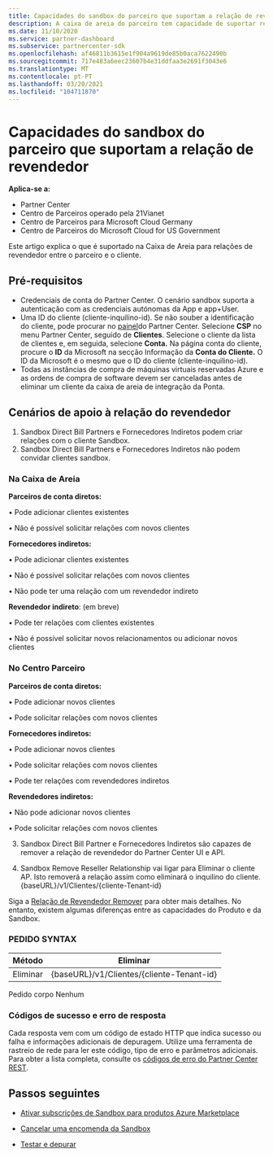 ```yaml
---
title: Capacidades do sandbox do parceiro que suportam a relação de revendedor
description: A caixa de areia do parceiro tem capacidade de suportar relações entre o parceiro e o cliente
ms.date: 11/10/2020
ms.service: partner-dashboard
ms.subservice: partnercenter-sdk
ms.openlocfilehash: af46811b3615e1f904a9619de85b0aca7622490b
ms.sourcegitcommit: 717e483a6eec23607b4e31ddfaa3e2691f3043e6
ms.translationtype: MT
ms.contentlocale: pt-PT
ms.lasthandoff: 03/20/2021
ms.locfileid: "104711870"
---
```

# <a name="partner-sandbox-capabilities-that-support-reseller-relationship"></a>Capacidades do sandbox do parceiro que suportam a relação de revendedor

**Aplica-se a:**

- Partner Center
- Centro de Parceiros operado pela 21Vianet
- Centro de Parceiros para Microsoft Cloud Germany
- Centro de Parceiros do Microsoft Cloud for US Government

Este artigo explica o que é suportado na Caixa de Areia para relações de revendedor entre o parceiro e o cliente. 

## <a name="prerequisites"></a>Pré-requisitos

- Credenciais de conta do Partner Center. O cenário sandbox suporta a autenticação com as credenciais autónomas da App e app+User.
- Uma ID do cliente (cliente-inquilino-id). Se não souber a identificação do cliente, pode procurar no [painel](https://partner.microsoft.com/dashboard/home)do Partner Center. Selecione **CSP** no menu Partner Center, seguido de **Clientes**. Selecione o cliente da lista de clientes e, em seguida, selecione **Conta.** Na página conta do cliente, procure o **ID** da Microsoft na secção Informação da **Conta do Cliente.** O ID da Microsoft é o mesmo que o ID do cliente (cliente-inquilino-id).
- Todas as instâncias de compra de máquinas virtuais reservadas Azure e as ordens de compra de software devem ser canceladas antes de eliminar um cliente da caixa de areia de integração da Ponta.

## <a name="scenarios-supporting-reseller-relationship"></a>Cenários de apoio à relação do revendedor

1.  Sandbox Direct Bill Partners e Fornecedores Indiretos podem criar relações com o cliente Sandbox. 
2.  Sandbox Direct Bill Partners e Fornecedores Indiretos não podem convidar clientes sandbox.



### <a name="in-the-sandbox"></a>Na Caixa de Areia

**Parceiros de conta diretos:**

• Pode adicionar clientes existentes

• Não é possível solicitar relações com novos clientes

**Fornecedores indiretos:**

• Pode adicionar clientes existentes

• Não é possível solicitar relações com novos clientes

• Não pode ter uma relação com um revendedor indireto

**Revendedor indireto**: (em breve)

• Pode ter relações com clientes existentes

• Não é possível solicitar novos relacionamentos ou adicionar novos clientes

### <a name="in-partner-center"></a>No Centro Parceiro

**Parceiros de conta diretos:**

• Pode adicionar novos clientes

• Pode solicitar relações com novos clientes

**Fornecedores indiretos:**

• Pode adicionar novos clientes

• Pode solicitar relações com novos clientes

• Pode ter relações com revendedores indiretos

**Revendedores indiretos:**

• Não pode adicionar novos clientes

• Pode solicitar relações com novos clientes

3. Sandbox Direct Bill Partner e Fornecedores Indiretos são capazes de remover a relação de revendedor do Partner Center UI e API.

4. Sandbox Remove Reseller Relationship vai ligar para Eliminar o cliente AP. Isto removerá a relação assim como eliminará o inquilino do cliente. {baseURL}/v1/Clientes/{cliente-Tenant-id}

Siga a [Relação de Revendedor Remover](remove-a-reseller-relationship-with-a-customer.md) para obter mais detalhes. No entanto, existem algumas diferenças entre as capacidades do Produto e da Sandbox.

### <a name="request-syntax"></a>PEDIDO SYNTAX

|**Método**|**Eliminar**|
|-------------|------------|
|Eliminar|{baseURL}/v1/Clientes/{cliente-Tenant-id} |

Pedido corpo Nenhum

### <a name="response-success-and-error-codes"></a>Códigos de sucesso e erro de resposta

Cada resposta vem com um código de estado HTTP que indica sucesso ou falha e informações adicionais de depuragem. Utilize uma ferramenta de rastreio de rede para ler este código, tipo de erro e parâmetros adicionais. Para obter a lista completa, consulte os [códigos de erro do Partner Center REST](./error-codes.md).

## <a name="next-steps"></a>Passos seguintes

- [Ativar subscrições de Sandbox para produtos Azure Marketplace](activate-sandbox-subscription-azure-marketplace-products.md)

- [Cancelar uma encomenda da Sandbox](cancel-an-order-from-the-integration-sandbox.md)

- [Testar e depurar](test-and-debug.md)